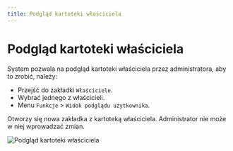 ```yaml
---
title: Podgląd kartoteki właściciela
---
```


# Podgląd kartoteki właściciela

System pozwala na podgląd kartoteki właściciela przez administratora, aby to zrobić, należy:

- Przejść do zakładki `Właściciele`.
- Wybrać jednego z właścicieli.
- Menu `Funkcje` > `Widok podglądu użytkownika`.

Otworzy się nowa zakładka z kartoteką właściciela. Administrator nie może w niej wprowadzać zmian.

![Podgląd kartoteki właściciela](podgkartwlas.gif)